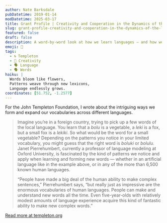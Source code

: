 ```yaml
---
author: Nate Barksdale
pubDatetime: 2019-01-14
modDatetime: 2025-03-17
title: Grant Profile | Creativity and Cooperation in the Dynamics of the Lexicon - from Lexis to Logos
slug: grant-profile-creativity-and-cooperation-in-the-dynamics-of-the-lexicon-from-lexis-to-logos
featured: false
draft: false
description: A word-by-word look at how we learn languages — and how we may change them in the process
emoji: 🧠
tags:
  - 🌀 Templeton
  - 🎨 Creativity
  - 🗣️ Language
  - 🗣️ Words
haiku: |
  Words bloom like flowers,  
  Patterns weave through new lexicons,  
  Language endlessly grows.
coordinates: [51.752, -1.2577]
---
```


For the John Templeton Foundation, I wrote about the intriguing ways we form and expand our vocabularies across different languages.

> Imagine you’re in a foreign country, trying to pick up a few words of the local language. You learn that a _bolu_ is a vegetable, a _leki_ is a fox, but a small fox is a _lekiki_. So what would be the word for a small vegetable? Depending on the patterns you notice in your limited vocabulary, you might guess that the right word is _boluki_ or _bolulu._ Janet Pierrehumbert, currently a professor of language modeling at Oxford University, is fascinated by the kind of patterns we notice and apply when learning and forming new words — whether in an artificial language like in the example above, or in any of the more than 6,500 known human languages.
>
> “People have made a big deal of the human ability to make complex sentences,” Pierrehumbert says, “but really just as impressive are the enormous vocabularies of human languages. People can make and understand new words all the time. Even five-year-olds with relatively modest amounts of language experience acquire this kind of fantastic ability to make new complex words.”

[Read more at templeton.org](https://www.templeton.org/grant/creativity-and-cooperation-in-the-dynamics-of-the-lexicon-from-lexis-to-logos)
